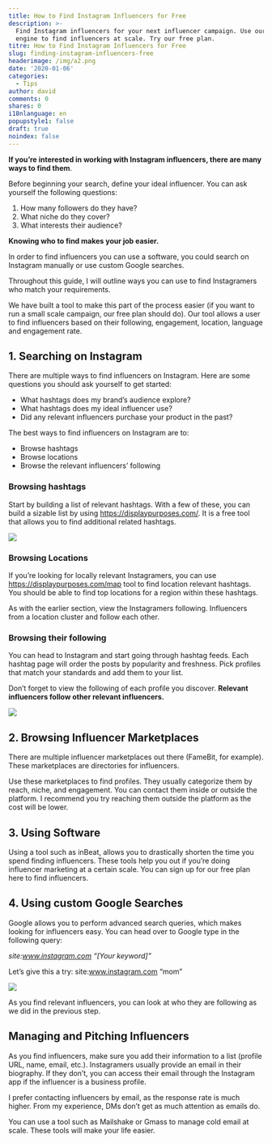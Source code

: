 ```yaml
---
title: How to Find Instagram Influencers for Free
description: >-
  Find Instagram influencers for your next influencer campaign. Use our search
  engine to find influencers at scale. Try our free plan.
titre: How to Find Instagram Influencers for Free
slug: finding-instagram-influencers-free
headerimage: /img/a2.png
date: '2020-01-06'
categories:
  - Tips
author: david
comments: 0
shares: 0
i18nlanguage: en
popupstyle1: false
draft: true
noindex: false
---
```

**If you’re interested in working with Instagram influencers, there are many ways to find them**. 

Before beginning your search, define your ideal influencer. You can ask yourself the following questions:

1. How many followers do they have?
2. What niche do they cover?
3. What interests their audience?

**Knowing who to find makes your job easier.**

In order to find influencers you can use a software, you could search on Instagram manually or use custom Google searches.

Throughout this guide, I will outline ways you can use to find Instagramers who match your requirements.

We have built a tool to make this part of the process easier (if you want to run a small scale campaign, our free plan should do). Our tool allows a user to find influencers based on their following, engagement, location, language and engagement rate.

## 1. Searching on Instagram

There are multiple ways to find influencers on Instagram. Here are some questions you should ask yourself to get started:

* What hashtags does my brand’s audience explore?
* What hashtags does my ideal influencer use?
* Did any relevant influencers purchase your product in the past?

The best ways to find influencers on Instagram are to: 

* Browse hashtags
* Browse locations
* Browse the relevant influencers’ following

### Browsing hashtags

Start by building a list of relevant hashtags. With a few of these, you can build a sizable list by using https://displaypurposes.com/. It is a free tool that allows you to find additional related hashtags.

![](/img/display-purposes.png)

### Browsing Locations

If you’re looking for locally relevant Instagramers, you can use https://displaypurposes.com/map tool to find location relevant hashtags. You should be able to find top locations for a region within these hashtags.

As with the earlier section, view the Instagramers following. Influencers from a location cluster and follow each other.

### Browsing their following

You can head to Instagram and start going through hashtag feeds. Each hashtag page will order the posts by popularity and freshness. Pick profiles that match your standards and add them to your list. 

Don’t forget to view the following of each profile you discover. **Relevant influencers follow other relevant influencers.**

![](/img/instagram-followers.png)



## 2. Browsing Influencer Marketplaces

There are multiple influencer marketplaces out there (FameBit, for example). These marketplaces are directories for influencers.	

Use these marketplaces to find profiles. They usually categorize them by reach, niche, and engagement. You can contact them inside or outside the platform. I recommend you try reaching them outside the platform as the cost will be lower.

## 3. Using Software

Using a tool such as inBeat, allows you to drastically shorten the time you spend finding influencers. These tools help you out if you’re doing influencer marketing at a certain scale. You can sign up for our free plan here to find influencers.

## 4. Using custom Google Searches

Google allows you to perform advanced search queries, which makes looking for influencers easy. You can head over to Google type in the following query:

*site:www.instagram.com “\[Your keyword]”*

Let’s give this a try: site:www.instagram.com  “mom”

![](/img/google.png)

As you find relevant influencers, you can look at who they are following as we did in the previous step.

## Managing and Pitching Influencers

As you find influencers, make sure you add their information to a list (profile URL, name, email, etc.). Instagramers usually provide an email in their biography. If they don’t, you can access their email through the Instagram app if the influencer is a business profile. 

I prefer contacting influencers by email, as the response rate is much higher. From my experience, DMs don’t get as much attention as emails do.

You can use a tool such as Mailshake or Gmass to manage cold email at scale. These tools will make your life easier.

